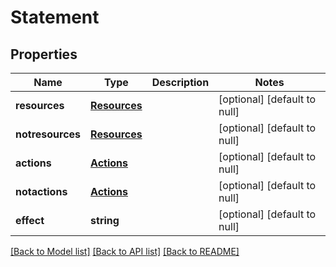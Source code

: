 # Statement

## Properties
Name | Type | Description | Notes
------------ | ------------- | ------------- | -------------
**resources** | [**Resources**](Resources.md) |  | [optional] [default to null]
**notresources** | [**Resources**](Resources.md) |  | [optional] [default to null]
**actions** | [**Actions**](Actions.md) |  | [optional] [default to null]
**notactions** | [**Actions**](Actions.md) |  | [optional] [default to null]
**effect** | **string** |  | [optional] [default to null]

[[Back to Model list]](../README.md#documentation-for-models) [[Back to API list]](../README.md#documentation-for-api-endpoints) [[Back to README]](../README.md)


